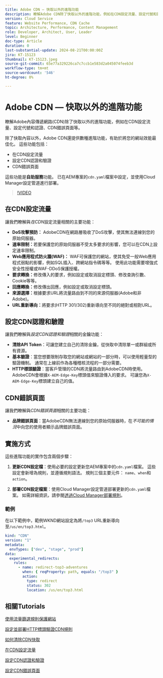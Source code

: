 ```yaml
---
title: Adobe CDN — 快取以外的進階功能
description: 瞭解Adobe CDN除了快取以外的進階功能，例如在CDN設定流量、設定代號和認證、CDN錯誤頁面等。
version: Cloud Service
feature: Website Performance, CDN Cache
topic: Architecture, Performance, Content Management
role: Developer, Architect, User, Leader
level: Beginner
doc-type: Article
duration: 0
last-substantial-update: 2024-08-21T00:00:00Z
jira: KT-15123
thumbnail: KT-15123.jpeg
source-git-commit: 65e77a329226ca7c7ccb1e583d2a045074feeb3d
workflow-type: tm+mt
source-wordcount: '546'
ht-degree: 0%

---
```



# Adobe CDN — 快取以外的進階功能

瞭解Adobe內容傳遞網路(CDN)除了快取以外的進階功能，例如在CDN設定流量、設定代號和認證、CDN錯誤頁面等。

除了快取內容以外，Adobe CDN還提供數種進階功能，有助於將您的網站效能最佳化。 這些功能包括：

- 在CDN設定流量
- 設定CDN認證和驗證
- CDN錯誤頁面

這些功能是&#x200B;**自助服務**&#x200B;功能。 已在AEM專案的`cdn.yaml`檔案中設定，並使用Cloud Manager設定管道進行部署。

>[!VIDEO](https://video.tv.adobe.com/v/3433104?quality=12&learn=on)

## 在CDN設定流量

讓我們瞭解與&#x200B;_在CDN_&#x200B;設定流量相關的主要功能：

- **DoS攻擊預防：** AdobeCDN在網路層吸收了DoS攻擊，使其無法連線到您的原始伺服器。
- **速率限制：**&#x200B;若要保護您的原始伺服器不受太多要求的影響，您可以在CDN上設定速率限制。
- **Web應用程式防火牆(WAF)：** WAF可保護您的網站，使其免受一般Web應用程式弱點的影響，例如SQL插入、跨網站指令碼等等。 使用此功能需要增強式安全性授權或WAF-DDoS保護授權。
- **要求轉換：**&#x200B;修改傳入的要求，例如設定或取消設定標頭、修改查詢引數、Cookie等等。
- **回應轉換：**&#x200B;修改傳出回應，例如設定或取消設定標頭。
- **來源選擇：**&#x200B;根據要求URL將流量路由到不同的來源伺服器(Adobe和非Adobe)。
- **URL重新導向：**&#x200B;將要求(HTTP 301/302)重新導向至不同的絕對或相對URL。

## 設定CDN認證和驗證

讓我們瞭解與&#x200B;_設定CDN認證和驗證_&#x200B;相關的金鑰功能：

- **清除API Token**：可讓您建立自己的清除金鑰，從快取中清除單一或群組或所有資源。
- **基本驗證**：當您想要限制存取您的網站或網站的一部分時，可以使用輕量型的驗證機制。 通常在上線前作為各種稽核流程的一部分需要。
- **HTTP標頭驗證**：當客戶管理的CDN將流量路由到AdobeCDN時使用。 AdobeCDN會根據`X-AEM-Edge-Key`標頭值來驗證傳入的要求。 可讓您為`X-AEM-Edge-Key`標頭建立自己的值。

## CDN錯誤頁面

讓我們瞭解與&#x200B;_CDN錯誤頁面_&#x200B;相關的主要功能：

- **品牌錯誤頁面**：當AdobeCDN無法連線到您的原始伺服器時，在&#x200B;_不可能的情況_&#x200B;中向您的使用者顯示品牌錯誤頁面。

## 實施方式

這些進階功能的實作包含兩個步驟：

1. **更新CDN設定檔**：使用必要的設定更新您AEM專案中的`cdn.yaml`檔案。 這些設定會新增為規則，並遵循規則語法。 規則三個主要元件： `name`、`when`和`action`。

2. **部署CDN設定檔案**：使用Cloud Manager設定管道部署更新的`cdn.yaml`檔案。 如需詳細資訊，請參閱[透過Cloud Manager部署規則](https://experienceleague.adobe.com/en/docs/experience-manager-learn/cloud-service/security/traffic-filter-and-waf-rules/how-to-setup#deploy-rules-through-cloud-manager)。

### 範例

在以下範例中，範例WKND網站設定為將`/top3` URL重新導向至`/us/en/top3.html`。

```yaml
kind: "CDN"
version: "1"
metadata:
  envTypes: ["dev", "stage", "prod"]
data:
  experimental_redirects:
    rules:
      - name: redirect-top3-adventures
        when: { reqProperty: path, equals: "/top3" }
        action:
          type: redirect
          status: 302
          location: /us/en/top3.html
```

## 相關Tutorials

[使用流量篩選規則保護網站](https://experienceleague.adobe.com/zh-hant/docs/experience-manager-learn/cloud-service/security/traffic-filter-and-waf-rules/overview)

[設定並部署HTTP標頭驗證CDN規則](https://experienceleague.adobe.com/en/docs/experience-manager-learn/cloud-service/content-delivery/custom-domain-names-with-customer-managed-cdn#configure-and-deploy-http-header-validation-cdn-rule)

[如何清除CDN快取](https://experienceleague.adobe.com/en/docs/experience-manager-learn/cloud-service/caching/how-to/purge-cache)

[在CDN設定流量](https://experienceleague.adobe.com/en/docs/experience-manager-cloud-service/content/implementing/content-delivery/cdn-configuring-traffic#client-side-redirectors)

[設定CDN認證和驗證](https://experienceleague.adobe.com/en/docs/experience-manager-cloud-service/content/implementing/content-delivery/cdn-credentials-authentication)

[設定CDN錯誤頁面](https://experienceleague.adobe.com/en/docs/experience-manager-cloud-service/content/implementing/content-delivery/cdn-error-pages)
